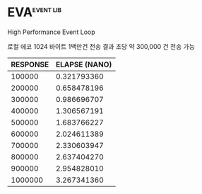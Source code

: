 __EVA<sup style="font-size: .8rem">EVENT LIB</sup>__
====================================================

High Performance Event Loop



로컬 에코 1024 바이트 1백만건 전송 결과 초당 약 300,000 건 전송 가능

| RESPONSE | ELAPSE (NANO) |
| -------- | ------------- |
|  100000  | 0.321793360   |
|  200000  | 0.658478196   |
|  300000  | 0.986696707   |
|  400000  | 1.306567191   |
|  500000  | 1.683766227   |
|  600000  | 2.024611389   |
|  700000  | 2.330603947   |
|  800000  | 2.637404270   |
|  900000  | 2.954828010   |
| 1000000  | 3.267341360   |

